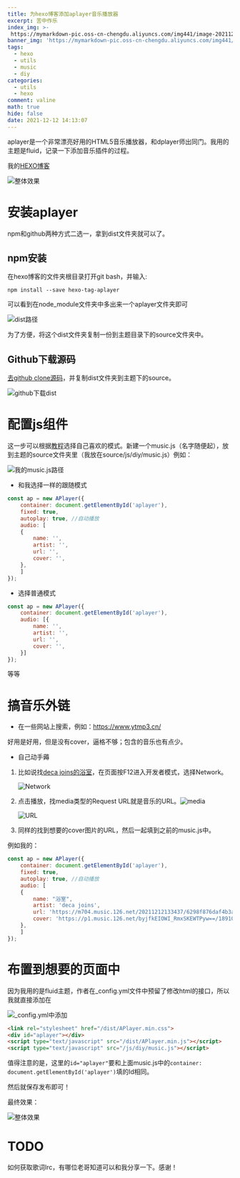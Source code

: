 ```yaml
---
title: 为hexo博客添加aplayer音乐播放器
excerpt: 苦中作乐
index_img: >-
 https://mymarkdown-pic.oss-cn-chengdu.aliyuncs.com/img441/image-20211204140733338.png
banner_img: 'https://mymarkdown-pic.oss-cn-chengdu.aliyuncs.com/img441/1638523690670.jpg'
tags:
  - hexo
  - utils
  - music
  - diy
categories:
  - utils
  - hexo 
comment: valine
math: true
hide: false
date: 2021-12-12 14:13:07
---
```




aplayer是一个非常漂亮好用的HTML5音乐播放器，和dplayer师出同门。我用的主题是fluid，记录一下添加音乐插件的过程。

我的[HEXO博客](https://lcjoffrey.top)

![整体效果](https://mymarkdown-pic.oss-cn-chengdu.aliyuncs.com/img441/image-20211212140343669.png)

# 安装aplayer

npm和github两种方式二选一，拿到dist文件夹就可以了。

## npm安装

在hexo博客的文件夹根目录打开git bash，并输入:

```
npm install --save hexo-tag-aplayer
```

可以看到在node_module文件夹中多出来一个aplayer文件夹即可

![dist路径](https://mymarkdown-pic.oss-cn-chengdu.aliyuncs.com/img441/image-20211212133506777.png)

为了方便，将这个dist文件夹复制一份到主题目录下的source文件夹中。

## Github下载源码

[去github clone源码](https://github.com/DIYgod/APlayer)，并复制dist文件夹到主题下的source。

![github下载dist](https://mymarkdown-pic.oss-cn-chengdu.aliyuncs.com/img441/image-20211212133806994.png)



# 配置js组件

这一步可以根据[教程](https://blog.yleao.com/2018/0902/hexo%E4%B8%8A%E7%9A%84aplayer%E5%BA%94%E7%94%A8.html)选择自己喜欢的模式。新建一个music.js（名字随便起），放到主题的source文件夹里（我放在source/js/diy/music.js）例如：

![我的music.js路径](https://mymarkdown-pic.oss-cn-chengdu.aliyuncs.com/img441/image-20211212135433717.png)

- 和我选择一样的跟随模式

```javascript
const ap = new APlayer({
    container: document.getElementById('aplayer'),
    fixed: true,
	autoplay: true, //自动播放
    audio: [
	{
        name: '',
        artist: '',
        url: '',
        cover: '',
    }, 
	]
});
```

- 选择普通模式

```javascript
const ap = new APlayer({
    container: document.getElementById('aplayer'),
    audio: [{
        name: '',
        artist: '',
        url: '',
        cover: '',
    }]
});
```

等等

# 搞音乐外链

- 在一些网站上搜索，例如：https://www.ytmp3.cn/

好用是好用，但是没有cover，逼格不够；包含的音乐也有点少。

- 自己动手薅

1. 比如说找[deca joins的浴室](https://music.163.com/#/song?id=483378334)，在页面按F12进入开发者模式，选择Network。

   ![Network](https://mymarkdown-pic.oss-cn-chengdu.aliyuncs.com/img441/image-20211212134814313.png)

2. 点击播放，找media类型的Request URL就是音乐的URL。![media](https://mymarkdown-pic.oss-cn-chengdu.aliyuncs.com/img441/image-20211212135032005.png)

   ![URL](https://mymarkdown-pic.oss-cn-chengdu.aliyuncs.com/img441/image-20211212134955263.png)

3. 同样的找到想要的cover图片的URL，然后一起填到之前的music.js中。

例如我的：

```javascript
const ap = new APlayer({
    container: document.getElementById('aplayer'),
    fixed: true,
	autoplay: true, //自动播放
    audio: [
	{
        name: "浴室",
        artist: 'deca joins',
        url: 'https://m704.music.126.net/20211212133437/6298f876daf4b3a20b984659f71f8968/jdyyaac/000c/560b/5153/7f43625368aa52c4fbb0f968fa2007d2.m4a?authSecret=0000017dad0be60506550aa4681408a0',
        cover: 'https://p1.music.126.net/byjfkEIOWI_RmxSKEWTPyw==/18910500486297525.jpg?param=200y200',	
    },
	]
});
```

# 布置到想要的页面中

因为我用的是fluid主题，作者在_config.yml文件中预留了修改html的接口，所以我就直接添加在

![_config.yml中添加](https://mymarkdown-pic.oss-cn-chengdu.aliyuncs.com/img441/image-20211212135816276.png)

```HTML
<link rel="stylesheet" href="/dist/APlayer.min.css">
<div id="aplayer"></div>
<script type="text/javascript" src="/dist/APlayer.min.js"></script>
<script type="text/javascript" src="/js/diy/music.js"></script>
```

值得注意的是，这里的<code>id="aplayer"</code>要和上面music.js中的<code>container: document.getElementById('aplayer')</code>填的Id相同。

然后就保存发布即可！

最终效果：

![整体效果](https://mymarkdown-pic.oss-cn-chengdu.aliyuncs.com/img441/image-20211212140311292.png)

# TODO

如何获取歌词lrc，有哪位老哥知道可以和我分享一下。感谢！

